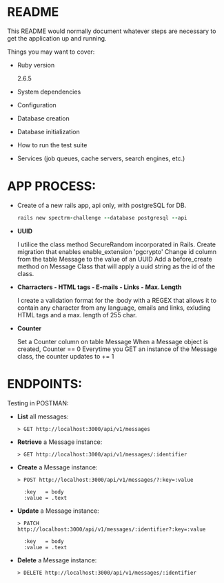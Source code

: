 # README

This README would normally document whatever steps are necessary to get the
application up and running.

Things you may want to cover:

* Ruby version

  2.6.5

* System dependencies

* Configuration

* Database creation

* Database initialization

* How to run the test suite

* Services (job queues, cache servers, search engines, etc.)


# APP PROCESS:

- Create of a new rails app, api only, with postgreSQL for DB.

  ```ruby
  rails new spectrm-challenge --database postgresql --api
  ```

- **UUID**

  I utilice the class method SecureRandom incorporated in Rails.
  Create migration that enables enable_extension 'pgcrypto'
  Change id column from the table Message to the value of an UUID
  Add a before_create method on Message Class that will apply a uuid string as the id of the class.

- **Charracters - HTML tags - E-mails - Links - Max. Length**

  I create a validation format for the :body with a REGEX that allows it to contain
  any character from any language, emails and links, exluding HTML tags and a max.
  length of 255 char.

- **Counter**

  Set a Counter column on table Message
  When a Message object is created, Counter == 0
  Everytime you GET an instance of the Message class, the counter updates to += 1




# ENDPOINTS:

  Testing in POSTMAN:

  - **List** all messages:

        > GET http://localhost:3000/api/v1/messages

  - **Retrieve** a Message instance:

        > GET http://localhost:3000/api/v1/messages/:identifier

  - **Create** a Message instance:

        > POST http://localhost:3000/api/v1/messages/?:key=:value

          :key   = body
          :value = .text

  - **Update** a Message instance:

        > PATCH http://localhost:3000/api/v1/messages/:identifier?:key=:value

          :key   = body
          :value = .text

  - **Delete** a Message instance:

        > DELETE http://localhost:3000/api/v1/messages/:identifier



